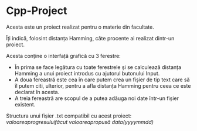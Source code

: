 # Cpp-Project
Acesta este un proiect realizat pentru o materie din facultate.

Îți indică, folosint distanța Hamming, câte procente ai realizat dintr-un proiect.

Acesta conține o interfață grafică cu 3 ferestre:
  - În prima se face legătura cu toate ferestrele și se calculează distanța Hamming a unui proiect introdus cu ajutorul butonului Input.
  - A doua fereastră este cea în care putem crea un fișier de tip text care să îl putem citi, ulterior, pentru a afla distanța Hamming pentru ceea ce este declarat în acesta.
  - A treia fereastră are scopul de a putea adăuga noi date într-un fișier existent.
  
Structura unui fișier .txt compatibil cu acest proiect:
  *$valoarea progresului făcut$* *$valoarea propusă$* *$data (yyyy mm dd)$*
